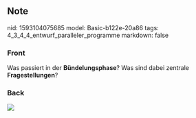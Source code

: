 ## Note
nid: 1593104075685
model: Basic-b122e-20a86
tags: 4_3_4_4_entwurf_paralleler_programme
markdown: false

### Front
Was passiert in der <b>Bündelungsphase</b>? Was sind dabei zentrale
<b>Fragestellungen</b>?

### Back
<img src="paste-2ca0fe03261e936ec179c526dc63c23654aa5dcd.jpg">
